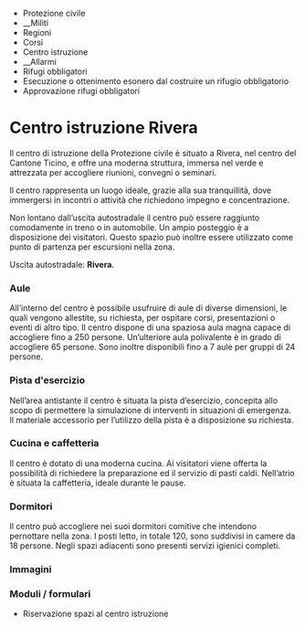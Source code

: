   * Protezione civile
  *  __Militi
  * Regioni
  * Corsi
  * Centro istruzione
  *  __Allarmi
  * Rifugi obbligatori
  * Esecuzione o ottenimento esonero dal costruire un rifugio obbligatorio
  * Approvazione rifugi obbligatori

#  Centro istruzione Rivera

Il centro di istruzione della Protezione civile è situato a Rivera, nel centro
del Cantone Ticino, e offre una moderna struttura, immersa nel verde e
attrezzata per accogliere riunioni, convegni o seminari.  
  
Il centro rappresenta un luogo ideale, grazie alla sua tranquillità, dove
immergersi in incontri o attività che richiedono impegno e concentrazione.  
  
Non lontano dall’uscita autostradale il centro può essere raggiunto
comodamente in treno o in automobile. Un ampio posteggio è a disposizione dei
visitatori. Questo spazio può inoltre essere utilizzato come punto di partenza
per escursioni nella zona.

Uscita autostradale: **Rivera**.

### Aule

All’interno del centro è possibile usufruire di aule di diverse dimensioni, le
quali vengono allestite, su richiesta, per ospitare corsi, presentazioni o
eventi di altro tipo. Il centro dispone di una spaziosa aula magna capace di
accogliere fino a 250 persone. Un’ulteriore aula polivalente è in grado di
accogliere 65 persone. Sono inoltre disponibili fino a 7 aule per gruppi di 24
persone.

### Pista d'esercizio

Nell’area antistante il centro è situata la pista d’esercizio, concepita allo
scopo di permettere la simulazione di interventi in situazioni di emergenza.
Il materiale accessorio per l’utilizzo della pista è a disposizione su
richiesta.

### Cucina e caffetteria

Il centro è dotato di una moderna cucina. Ai visitatori viene offerta la
possibilità di richiedere la preparazione ed il servizio di pasti caldi.
Nell’atrio è situata la caffetteria, ideale durante le pause.

### Dormitori

Il centro può accogliere nei suoi dormitori comitive che intendono pernottare
nella zona. I posti letto, in totale 120, sono suddivisi in camere da 18
persone. Negli spazi adiacenti sono presenti servizi igienici completi.

### Immagini

###  Moduli / formulari

  * Riservazione spazi al centro istruzione

